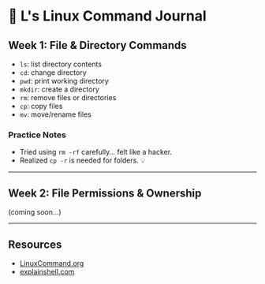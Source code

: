 # 🐧 L's Linux Command Journal

## Week 1: File & Directory Commands
- `ls`: list directory contents  
- `cd`: change directory  
- `pwd`: print working directory  
- `mkdir`: create a directory  
- `rm`: remove files or directories  
- `cp`: copy files  
- `mv`: move/rename files  

### Practice Notes
- Tried using `rm -rf` carefully… felt like a hacker.
- Realized `cp -r` is needed for folders. 💡

---

## Week 2: File Permissions & Ownership
(coming soon…)

---

## Resources
- [LinuxCommand.org](http://linuxcommand.org)
- [explainshell.com](https://explainshell.com/)
